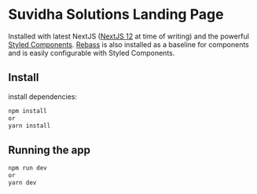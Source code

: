 # Suvidha Solutions Landing Page

Installed with latest NextJS ([NextJS 12](https://nextjs.org/blog/next-12) at time of writing) and the powerful [Styled Components](https://styled-components.com/). [Rebass](https://rebassjs.org/) is also installed as a baseline for components and is easily configurable with Styled Components.

## Install

install dependencies:

```bash
npm install
or
yarn install
```

## Running the app

```bash
npm run dev
or
yarn dev
```
